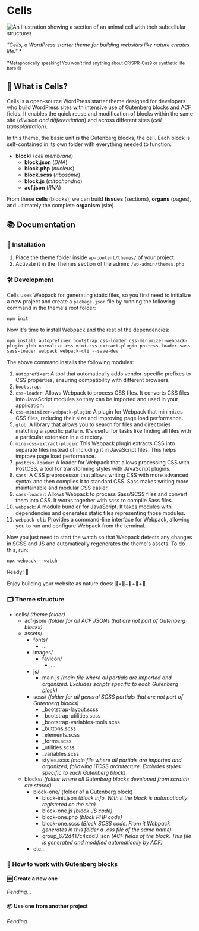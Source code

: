 # Cells  

![An illustration showing a section of an animal cell with their subcellular structures](https://i.imgur.com/X18jIYP.png)

*"Cells, a WordPress starter theme for building websites like nature creates life."* *

*<small>Metaphorically speaking! You won’t find anything about CRISPR-Cas9 or synthetic life here 😅</small>

## 🧬 What is Cells?

Cells is a open-source WordPress starter theme designed for developers who build WordPress sites with intensive use of Gutenberg blocks and ACF fields. It enables the quick reuse and modification of blocks within the same site (*division and differentiation*) and across different sites (*cell transplantation*).  

In this theme, the basic unit is the Gutenberg blocks, the cell. Each block is self-contained in its own folder with everything needed to function:  

- **block**/ (*cell membrane*)  
  - **block.json** (*DNA*)  
  - **block.php** (*nucleus*)  
  - **block.scss** (*ribosome*)  
  - **block.js** (*mitochondria*)  
  - **acf.json** (*RNA*)  

From these **cells** (blocks), we can build **tissues** (sections), **organs** (pages), and ultimately the complete **organism** (site).

## 📚 Documentation

### 🚀 Installation

1. Place the theme folder inside `wp-content/themes/` of your project.
2. Activate it in the Themes section of the admin: `/wp-admin/themes.php`

### 🛠️ Development

Cells uses Webpack for generating static files, so you first need to initialize a new project and create a `package.json` file by running the following command in the theme's root folder:

```
npm init
```

Now it's time to install Webpack and the rest of the dependencies:

```
npm install autoprefixer bootstrap css-loader css-minimizer-webpack-plugin glob normalize.css mini-css-extract-plugin postcss-loader sass sass-loader webpack webpack-cli --save-dev
```

The above command installs the following modules:

1. `autoprefixer`: A tool that automatically adds vendor-specific prefixes to CSS properties, ensuring compatibility with different browsers.
2. `bootstrap`:
3. `css-loader`: Allows Webpack to process CSS files. It converts CSS files into JavaScript modules so they can be imported and used in your application.
4. `css-minimizer-webpack-plugin`: A plugin for Webpack that minimizes CSS files, reducing their size and improving page load performance.
5. `glob`: A library that allows you to search for files and directories matching a specific pattern. It's useful for tasks like finding all files with a particular extension in a directory.
6. `mini-css-extract-plugin`: This Webpack plugin extracts CSS into separate files instead of including it in JavaScript files. This helps improve page load performance.
7. `postcss-loader`: A loader for Webpack that allows processing CSS with PostCSS, a tool for transforming styles with JavaScript plugins.
8. `sass`: A CSS preprocessor that allows writing CSS with more advanced syntax and then compiles it to standard CSS. Sass makes writing more maintainable and modular CSS easier.
9. `sass-loader`: Allows Webpack to process Sass/SCSS files and convert them into CSS. It works together with sass to compile Sass files.
10. `webpack`: A module bundler for JavaScript. It takes modules with dependencies and generates static files representing those modules.
11. `webpack-cli`: Provides a command-line interface for Webpack, allowing you to run and configure Webpack from the terminal.

Now you just need to start the watch so that Webpack detects any changes in SCSS and JS and automatically regenerates the theme's assets. To do this, run:

```
npx webpack --watch
```

Ready! 🚀

Enjoy building your website as nature does: 🧬+🧬+🧬+🧬+🧬

### 🗂️ Theme structure

- cells/ *(theme folder)*
  - acf-json/ *(folder for all ACF JSONs that are not part of Gutenberg blocks)*
  - assets/
    - fonts/
      - …
    - images/
      - favicon/
        - …
    - js/
      - main.js *(main file where all partials are imported and organized. Excludes scripts specific to each Gutenberg block)*
    - scss/ *(folder for all general SCSS partials that are not part of Gutenberg blocks)*
      - _bootstrap-layout.scss
      - _bootstrap-utilities.scss
      - _bootstrap-variables-tools.scss
      - _buttons.scss
      - _elements.scss
      - _forms.scss
      - _utilities.scss
      - _variables.scss
      - styles.scss *(main file where all partials are imported and organized, following ITCSS architecture. Excludes styles specific to each Gutenberg block)*
  - blocks/ *(folder where all Gutenberg blocks developed from scratch are stored)*
    - block-one/ (folder of a Gutenberg block)
      - block-init.json *(Block info. With it the block is automatically registered on the site)*
      - block-one.js *(block JS code)*
      - block-one.php *(block PHP code)*
      - block-one.scss *(Block SCSS code. From it Webpack generates in this folder a .css file of the same name)*
      - group_672d417c4cdd3.json *(ACF fields of the block. This file is generated and modified automatically by ACF)*
    - etc…
    
### 🧩 How to work with Gutenberg blocks

#### 🆕 Create a new one

*Pending...*

#### 📦 Use one from another project

*Pending...*